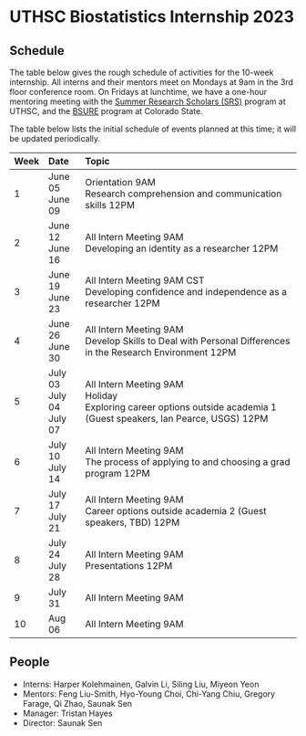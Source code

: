 # UTHSC Biostatistics Internship 2023

## Schedule

The table below gives the rough schedule of activities for the 10-week
internship.  All interns and their mentors meet on Mondays at 9am in
the 3rd floor conference room.  On Fridays at lunchtime, we have a
one-hour mentoring meeting with the [Summer Research Scholars
(SRS)](https://www.uthsc.edu/summer-research-scholars/index.php)
program at UTHSC, and the [BSURE](https://csubsure.wordpress.com/)
program at Colorado State.

The table below lists the initial schedule of events planned at this
time; it will be updated periodically.


| Week           | Date           | Topic                               |
| :------------- | :------------- | :---------------------------------- |
|1 | June 05 <br> June 09  | Orientation 9AM<br> Research comprehension and communication skills 12PM  |
|2 | June 12 <br> June 16 | All Intern Meeting 9AM<br> Developing an identity as a researcher 12PM |
|3 | June 19 <br> June 23 | All Intern Meeting 9AM CST <br> Developing confidence and independence as a researcher 12PM |
|4 | June 26 <br> June 30 | All Intern Meeting 9AM <br> Develop Skills to Deal with Personal Differences in the Research Environment 12PM |
|5 | July 03 <br> July 04 <br> July 07 | All Intern Meeting 9AM <br> Holiday <br> Exploring career options outside academia 1 (Guest speakers, Ian Pearce, USGS) 12PM |
|6 | July 10 <br> July 14 | All Intern Meeting 9AM <br> The process of applying to and choosing a grad program 12PM |
|7 | July 17 <br> July 21 | All Intern Meeting 9AM <br> Career options outside academia 2 (Guest speakers, TBD) 12PM |
|8 | July 24 <br> July 28 | All Intern Meeting 9AM <br> Presentations 12PM |
|9 | July 31 | All Intern Meeting 9AM |
|10 | Aug 06 | All Intern Meeting 9AM |


## People

- Interns: Harper Kolehmainen, Galvin Li, Siling Liu, Miyeon Yeon
- Mentors: Feng Liu-Smith, Hyo-Young Choi, Chi-Yang Chiu, Gregory Farage, Qi Zhao, Saunak Sen
- Manager: Tristan Hayes
- Director: Saunak Sen

